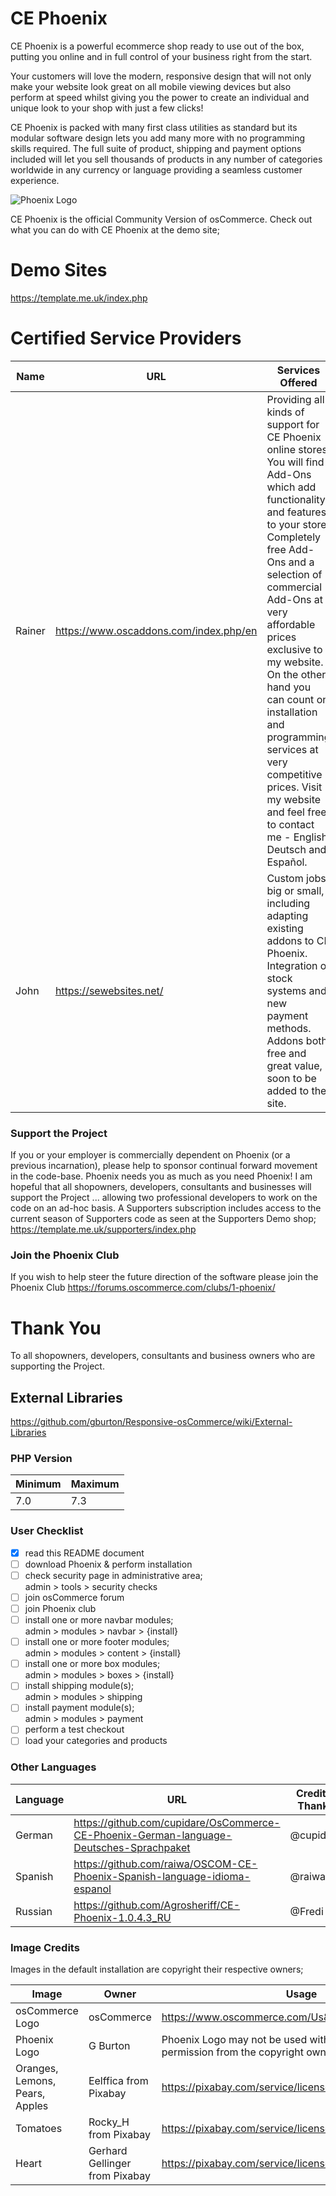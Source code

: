 # CE Phoenix

CE Phoenix is a powerful ecommerce shop ready to use out of the box, putting you online and in full control of your business right from the start.

Your customers will love the modern, responsive design that will not only make your website look great on all mobile viewing devices but also perform at speed whilst giving you the power to create an individual and unique look to your shop with just a few clicks!

CE Phoenix is packed with many first class utilities as standard but its modular software design lets you add many more with no programming skills required. The full suite of product, shipping and payment options included will let you sell thousands of products in any number of categories worldwide in any currency or language providing a seamless customer experience.

![Phoenix Logo](https://raw.githubusercontent.com/gburton/Responsive-osCommerce/master/.github/ce-phoenix.png)

CE Phoenix is the official Community Version of osCommerce.  Check out what you can do with CE Phoenix at the demo site; 

# Demo Sites

https://template.me.uk/index.php

# Certified Service Providers

Name | URL | Services Offered
------------ | ------------- | ------------- 
Rainer | https://www.oscaddons.com/index.php/en | Providing all kinds of support for CE Phoenix online stores. You will find Add-Ons which add functionality and features to your store.  Completely free Add-Ons and a selection of commercial Add-Ons at very affordable prices exclusive to my website.  On the other hand you can count on installation and programming services at very competitive prices.  Visit my website and feel free to contact me - English, Deutsch and Español.
John | https://sewebsites.net/ | C﻿ustom jobs, big or small, including adapting existing add﻿ons to CE Phoenix. Integration of stock systems and new payment methods. Addons both free and great value, soon to be added to the site.

### Support the Project

If you or your employer is commercially dependent on Phoenix (or a previous incarnation), please help to sponsor continual forward movement in the code-base. Phoenix needs you as much as you need Phoenix! I am hopeful that all shopowners, developers, consultants and businesses will support the Project ... allowing two professional developers to work on the code on an ad-hoc basis.  A Supporters subscription includes access to the current season of Supporters code as seen at the Supporters Demo shop; https://template.me.uk/supporters/index.php 

### Join the Phoenix Club

If you wish to help steer the future direction of the software please join the Phoenix Club
https://forums.oscommerce.com/clubs/1-phoenix/

# Thank You

To all shopowners, developers, consultants and business owners who are supporting the Project.

## External Libraries

https://github.com/gburton/Responsive-osCommerce/wiki/External-Libraries

### PHP Version

Minimum | Maximum
------------ | -------------
7.0 | 7.3

### User Checklist

- [x] read this README document
- [ ] download Phoenix & perform installation
- [ ] check security page in administrative area;  
      admin > tools > security checks
- [ ] join osCommerce forum
- [ ] join Phoenix club
- [ ] install one or more navbar modules;  
      admin > modules > navbar > {install}
- [ ] install one or more footer modules;  
      admin > modules > content > {install}
- [ ] install one or more box modules;  
      admin > modules > boxes > {install}
- [ ] install shipping module(s);  
      admin > modules > shipping
- [ ] install payment module(s);  
      admin > modules > payment
- [ ] perform a test checkout
- [ ] load your categories and products

### Other Languages

Language | URL | Credit & Thanks
------------ | ------------- | -------------
German | https://github.com/cupidare/OsCommerce-CE-Phoenix-German-language-Deutsches-Sprachpaket | @cupidare
Spanish | https://github.com/raiwa/OSCOM-CE-Phoenix-Spanish-language-idioma-espanol | @raiwa
Russian | https://github.com/Agrosheriff/CE-Phoenix-1.0.4.3_RU | @Fredi

### Image Credits

Images in the default installation are copyright their respective owners;

Image | Owner | Usage
------------ | ------------- | -------------
osCommerce Logo | osCommerce | https://www.oscommerce.com/Us&Legal#TrademarkPolicy
Phoenix Logo | G Burton | Phoenix Logo may not be used without prior written permission from the copyright owner.
Oranges, Lemons, Pears, Apples | Eelffica from Pixabay | https://pixabay.com/service/license/
Tomatoes | Rocky_H from Pixabay | https://pixabay.com/service/license/
Heart | Gerhard Gellinger from Pixabay | https://pixabay.com/service/license/

